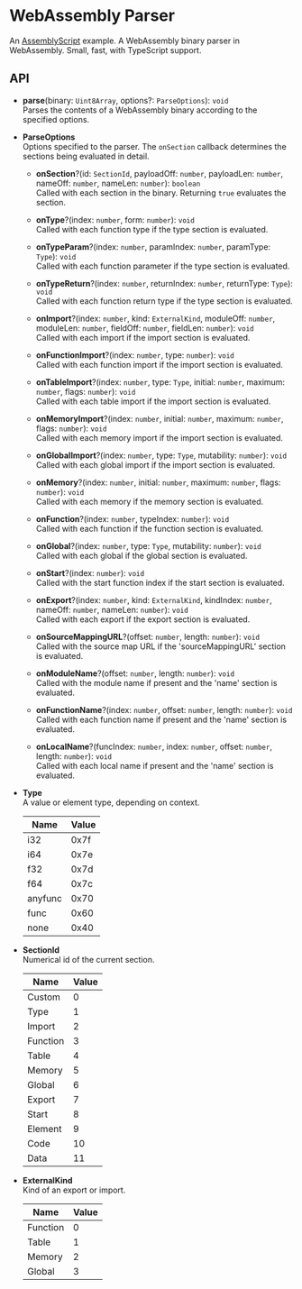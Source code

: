 WebAssembly Parser
==================

An [AssemblyScript](http://assemblyscript.org) example. A WebAssembly binary parser in WebAssembly. Small, fast, with TypeScript support.

API
---

* **parse**(binary: `Uint8Array`, options?: `ParseOptions`): `void`<br />
  Parses the contents of a WebAssembly binary according to the specified options.

* **ParseOptions**<br />
  Options specified to the parser. The `onSection` callback determines the sections being evaluated in detail.

  * **onSection**?(id: `SectionId`, payloadOff: `number`, payloadLen: `number`, nameOff: `number`, nameLen: `number`): `boolean`<br />
    Called with each section in the binary. Returning `true` evaluates the section.

  * **onType**?(index: `number`, form: `number`): `void`<br />
    Called with each function type if the type section is evaluated.

  * **onTypeParam**?(index: `number`, paramIndex: `number`, paramType: `Type`): `void`<br />
    Called with each function parameter if the type section is evaluated.

  * **onTypeReturn**?(index: `number`, returnIndex: `number`, returnType: `Type`): `void`<br />
    Called with each function return type if the type section is evaluated.

  * **onImport**?(index: `number`, kind: `ExternalKind`, moduleOff: `number`, moduleLen: `number`, fieldOff: `number`, fieldLen: `number`): `void`<br />
    Called with each import if the import section is evaluated.

  * **onFunctionImport**?(index: `number`, type: `number`): `void`<br />
    Called with each function import if the import section is evaluated.

  * **onTableImport**?(index: `number`, type: `Type`, initial: `number`, maximum: `number`, flags: `number`): `void`<br />
    Called with each table import if the import section is evaluated.

  * **onMemoryImport**?(index: `number`, initial: `number`, maximum: `number`, flags: `number`): `void`<br />
    Called with each memory import if the import section is evaluated.

  * **onGlobalImport**?(index: `number`, type: `Type`, mutability: `number`): `void`<br />
    Called with each global import if the import section is evaluated.

  * **onMemory**?(index: `number`, initial: `number`, maximum: `number`, flags: `number`): `void`<br />
    Called with each memory if the memory section is evaluated.

  * **onFunction**?(index: `number`, typeIndex: `number`): `void`<br />
    Called with each function if the function section is evaluated.

  * **onGlobal**?(index: `number`, type: `Type`, mutability: `number`): `void`<br />
    Called with each global if the global section is evaluated.

  * **onStart**?(index: `number`): `void`<br />
    Called with the start function index if the start section is evaluated.

  * **onExport**?(index: `number`, kind: `ExternalKind`, kindIndex: `number`, nameOff: `number`, nameLen: `number`): `void`<br />
    Called with each export if the export section is evaluated.

  * **onSourceMappingURL**?(offset: `number`, length: `number`): `void`<br />
    Called with the source map URL if the 'sourceMappingURL' section is evaluated.

  * **onModuleName**?(offset: `number`, length: `number`): `void`<br />
    Called with the module name if present and the 'name' section is evaluated.

  * **onFunctionName**?(index: `number`, offset: `number`, length: `number`): `void`<br />
    Called with each function name if present and the 'name' section is evaluated.

  * **onLocalName**?(funcIndex: `number`, index: `number`, offset: `number`, length: `number`): `void`<br />
    Called with each local name if present and the 'name' section is evaluated.

* **Type**<br />
  A value or element type, depending on context.

  | Name    | Value
  |---------|-------
  | i32     | 0x7f
  | i64     | 0x7e
  | f32     | 0x7d
  | f64     | 0x7c
  | anyfunc | 0x70
  | func    | 0x60
  | none    | 0x40

* **SectionId**<br />
  Numerical id of the current section.

  | Name     | Value
  |----------|-------
  | Custom   | 0
  | Type     | 1
  | Import   | 2
  | Function | 3
  | Table    | 4
  | Memory   | 5
  | Global   | 6
  | Export   | 7
  | Start    | 8
  | Element  | 9
  | Code     | 10
  | Data     | 11

* **ExternalKind**<br />
  Kind of an export or import.

  | Name     | Value
  |----------|-------
  | Function | 0
  | Table    | 1
  | Memory   | 2
  | Global   | 3
